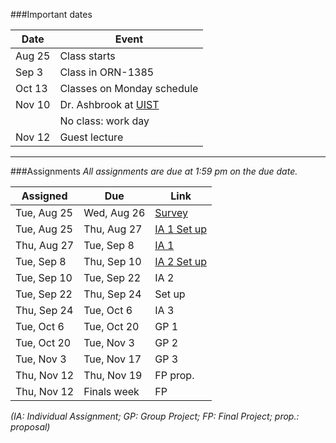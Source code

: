 ###Important dates

Date   | Event
-------|------
Aug 25 | Class starts
Sep 3  | Class in ORN-1385
Oct 13 | Classes on Monday schedule
Nov 10 | Dr. Ashbrook at [UIST](http://acm.org/uist)
       | No class: work day
Nov 12 | Guest lecture

<hr>

###Assignments
_All assignments are due at 1:59 pm on the due date._


Assigned    | Due         | Link
------------|-------------|-----------
Tue, Aug 25 | Wed, Aug 26 | [Survey](https://docs.google.com/forms/d/1TG3gzmcLktQi2kpWAWmJ77d5N1KAboQTLbTK-IGLj_4/viewform)
Tue, Aug 25 | Thu, Aug 27 | [IA 1 Set up](a1setup.html)
Thu, Aug 27 | Tue, Sep 8  | [IA 1](assignment1.html)
Tue, Sep 8  | Thu, Sep 10 | [IA 2 Set up](a2setup.html)
Tue, Sep 10 | Tue, Sep 22 | IA 2
Tue, Sep 22 | Thu, Sep 24 | Set up
Thu, Sep 24 | Tue, Oct 6  | IA 3
Tue, Oct 6  | Tue, Oct 20 | GP 1
Tue, Oct 20 | Tue, Nov 3  | GP 2
Tue, Nov 3  | Tue, Nov 17 | GP 3
Thu, Nov 12 | Thu, Nov 19 | FP prop.
Thu, Nov 12 | Finals week | FP

_(IA: Individual Assignment; GP: Group Project; FP: Final Project;
prop.: proposal)_
